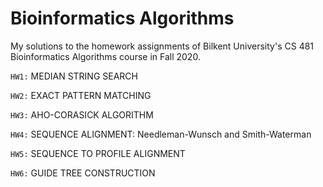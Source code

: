 # Bioinformatics Algorithms

My solutions to the homework assignments of Bilkent University's CS 481 Bioinformatics Algorithms course in Fall 2020.

`HW1:` MEDIAN STRING SEARCH 

`HW2:` EXACT PATTERN MATCHING

`HW3:` AHO-CORASICK ALGORITHM

`HW4:` SEQUENCE ALIGNMENT: Needleman-Wunsch and Smith-Waterman 

`HW5:` SEQUENCE TO PROFILE ALIGNMENT

`HW6:` GUIDE TREE CONSTRUCTION
 
